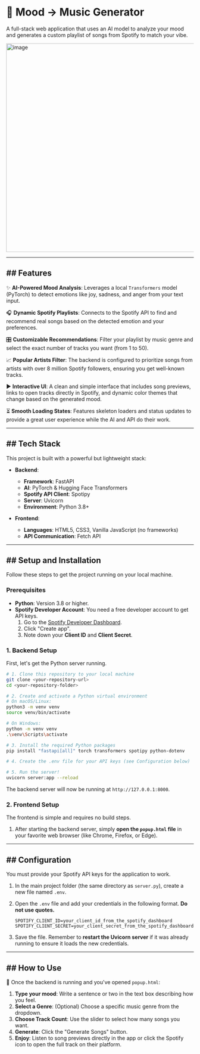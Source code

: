 # 🎵 Mood → Music Generator

A full-stack web application that uses an AI model to analyze your mood and generates a custom playlist of songs from Spotify to match your vibe.


<img width="603" height="560" alt="image" src="https://github.com/user-attachments/assets/0416e040-5ef7-4e34-ae97-78230939c536" />


---

## ## Features

✨ **AI-Powered Mood Analysis**: Leverages a local `Transformers` model (PyTorch) to detect emotions like joy, sadness, and anger from your text input.

🎧 **Dynamic Spotify Playlists**: Connects to the Spotify API to find and recommend real songs based on the detected emotion and your preferences.

🎛️ **Customizable Recommendations**: Filter your playlist by music genre and select the exact number of tracks you want (from 1 to 50).

📈 **Popular Artists Filter**: The backend is configured to prioritize songs from artists with over 8 million Spotify followers, ensuring you get well-known tracks.

▶️ **Interactive UI**: A clean and simple interface that includes song previews, links to open tracks directly in Spotify, and dynamic color themes that change based on the generated mood.

⏳ **Smooth Loading States**: Features skeleton loaders and status updates to provide a great user experience while the AI and API do their work.

---

## ## Tech Stack

This project is built with a powerful but lightweight stack:

* **Backend**:
    * **Framework**: FastAPI
    * **AI**: PyTorch & Hugging Face Transformers
    * **Spotify API Client**: Spotipy
    * **Server**: Uvicorn
    * **Environment**: Python 3.8+

* **Frontend**:
    * **Languages**: HTML5, CSS3, Vanilla JavaScript (no frameworks)
    * **API Communication**: Fetch API

---

## ## Setup and Installation

Follow these steps to get the project running on your local machine.

### Prerequisites

* **Python**: Version 3.8 or higher.
* **Spotify Developer Account**: You need a free developer account to get API keys.
    1.  Go to the [Spotify Developer Dashboard](http://googleusercontent.com/spotify.com/6).
    2.  Click "Create app".
    3.  Note down your **Client ID** and **Client Secret**.

### 1. Backend Setup

First, let's get the Python server running.

```bash
# 1. Clone this repository to your local machine
git clone <your-repository-url>
cd <your-repository-folder>

# 2. Create and activate a Python virtual environment
# On macOS/Linux:
python3 -m venv venv
source venv/bin/activate

# On Windows:
python -m venv venv
.\venv\Scripts\activate

# 3. Install the required Python packages
pip install "fastapi[all]" torch transformers spotipy python-dotenv

# 4. Create the .env file for your API keys (see Configuration below)

# 5. Run the server!
uvicorn server:app --reload
```

The backend server will now be running at `http://127.0.0.1:8000`.

### 2. Frontend Setup

The frontend is simple and requires no build steps.

1.  After starting the backend server, simply **open the `popup.html` file** in your favorite web browser (like Chrome, Firefox, or Edge).

---

## ## Configuration

You must provide your Spotify API keys for the application to work.

1.  In the main project folder (the same directory as `server.py`), create a new file named `.env`.
2.  Open the `.env` file and add your credentials in the following format. **Do not use quotes.**

    ```env
    SPOTIFY_CLIENT_ID=your_client_id_from_the_spotify_dashboard
    SPOTIFY_CLIENT_SECRET=your_client_secret_from_the_spotify_dashboard
    ```

3.  Save the file. Remember to **restart the Uvicorn server** if it was already running to ensure it loads the new credentials.

---

## ## How to Use

🚀 Once the backend is running and you've opened `popup.html`:

1.  **Type your mood**: Write a sentence or two in the text box describing how you feel.
2.  **Select a Genre**: (Optional) Choose a specific music genre from the dropdown.
3.  **Choose Track Count**: Use the slider to select how many songs you want.
4.  **Generate**: Click the "Generate Songs" button.
5.  **Enjoy**: Listen to song previews directly in the app or click the Spotify icon to open the full track on their platform.
